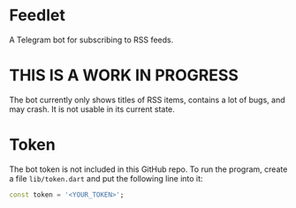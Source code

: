 # Feedlet

A Telegram bot for subscribing to RSS feeds.

# THIS IS A WORK IN PROGRESS

The bot currently only shows titles of RSS items, contains a lot of bugs, and
may crash. It is not usable in its current state.

# Token

The bot token is not included in this GitHub repo. To run the program, create a
file `lib/token.dart` and put the following line into it:

```dart
const token = '<YOUR_TOKEN>';
```
